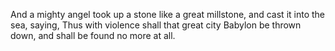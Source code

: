 And a mighty angel took up a stone like a great millstone, and cast it into the sea, saying, Thus with violence shall that great city Babylon be thrown down, and shall be found no more at all.
